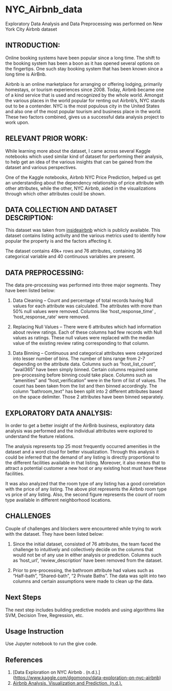 # NYC_Airbnb_data
Exploratory Data Analysis and Data Preprocessing was performed on New York City Airbnb dataset

## INTRODUCTION: 
Online booking systems have been popular since a long time. The shift to the booking system has been a boon as it has opened several options on the fingertips. One such stay booking system that has been known since a long time is AirBnb.  

Airbnb is an online marketplace for arranging or offering lodging, primarily homestays, or tourism experiences since 2008. Today, Airbnb became one of a kind service that is used and recognized by the whole world. Amongst the various places in the world popular for renting out Airbnb’s, NYC stands out to be a contender. NYC is the most populous city in the United States and also one of the most popular tourism and business place in the world. These two factors combined, gives us a successful data analysis project to work upon. 

## RELEVANT PRIOR WORK: 
While learning more about the dataset, I came across several Kaggle notebooks which used similar kind of dataset for performing their analysis, to help get an idea of the various insights that can be gained from the dataset and various perspectives. 

One of the Kaggle notebooks, Airbnb NYC Price Prediction, helped us get an understanding about the dependency relationship of price attribute with other attributes, while the other, NYC Airbnb, aided in the visualizations through which other attributes could be shown. 

## DATA COLLECTION AND DATASET DESCRIPTION: 

This dataset was taken from [insideairbnb](http://insideairbnb.com/get-the-data.html) which is publicly available. This dataset contains listing activity and the various metrics used to identify how popular the property is and the factors affecting it. 

The dataset contains 49k+ rows and 76 attributes, containing 36 categorical variable and 40 continuous variables are present.

## DATA PREPROCESSING: 
The data pre-processing was performed into three major segments. They have been listed below: 

1. Data Cleaning – Count and percentage of total records having Null values for each attribute was calculated. The attributes with more than 50% null values were removed. Columns like ‘host_response_time’ , ‘host_response_rate’ were removed. 

2. Replacing Null Values – There were 6 attributes which had information about review ratings. Each of these columns had few records with Null values as ratings. These null values were replaced with the median value of the existing review rating corresponding to that column. 

3. Data Binning – Continuous and categorical attributes were categorized into lesser number of bins. The number of bins range from 2-7 depending on the attribute data. Columns such as “host_list_count”, “avail365” have been simply binned. Certain columns required some pre-processing before binning could take place. Columns such as “amenities” and “host_verification” were in the form of list of values. The count has been taken from the list and then binned accordingly. The column “bathroom_text” has been split into 2 different attributes based on the space delimiter. Those 2 attributes have been binned separately.

## EXPLORATORY DATA ANALYSIS: 
In order to get a better insight of the AirBnb business, exploratory data analysis was performed and the individual attributes were explored to understand the feature relations.

The analysis represents top 25 most frequently occurred amenities in the dataset and a word cloud for better visualization. Through this analysis it could be inferred that the demand of any listing is directly proportional to the different facilities available in that listing. Moreover, it also means that to attract a potential customer a new host or any existing host must have these facilities. 

It was also analyzed that the room type of any listing has a good correlation with the price of any listing. The above plot represents the Airbnb room type vs price of any listing. Also, the second figure represents the count of room type available in different neighborhood locations.  

## CHALLENGES 
Couple of challenges and blockers were encountered while trying to work with the dataset. They have been listed below: 

1. Since the initial dataset, consisted of 76 attributes, the team faced the challenge to intuitively and collectively decide on the columns that would not be of any use in either analysis or prediction. Columns such as ‘host_url’, ’review_description’ have been removed from the dataset.

2. Prior to pre-processing, the bathroom attribute had values such as “Half-bath”, “Shared-bath”, “2 Private Baths”. The data was split into two columns and certain assumptions were made to clean up the data.

## Next Steps
The next step includes building predictive models and using algorithms like SVM, Decision Tree, Regression, etc.

## Usage Instruction

Use Jupyter notebook to run the give code.

## References

1. [Data Exploration on NYC Airbnb . (n.d.).] (https://www.kaggle.com/dgomonov/data-exploration-on-nyc-airbnb)
2. [Airbnb Analysis, Visualization and Prediction. (n.d.).](https://www.kaggle.com/chirag9073/airbnb-analysis-visualization-and-prediction)
